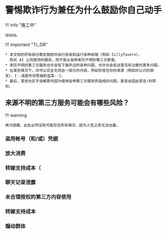 # 警惕欺诈行为兼任为什么鼓励你自己动手

!!! info "施工中"

    咕咕咕。

!!! important "TL;DR"

    * 本文档的所有部分都在鼓励你自行安装和运行各种前端（例如 SillyTavern），
      购买 AI 公司提供的服务，而不是从各种来历不明的第三方那里。
    * 来历不明的第三方服务也许会有下面所述的各种问题，也许也会有这里没有记载的更多问题。
    * 在某些情况下，你可以完全无视这一部分的内容，例如你信任你的来源（例如你认识的朋友），{--或是你甘愿被割韭菜--}。
    * 最后，某些社区不会解答你因为使用各种第三方服务而造成的问题，甚至会因此禁言/封禁你。

## 来源不明的第三方服务可能会有哪些风险？

!!! warning 

    再次提醒，此处必然没有可能包含所有情况，因为人性之恶无法估量。

### 盗用帐号（和/或）凭据

### 放大消费

### 转嫁支持成本（

### 聊天记录泄露

### 未合理授权的第三方内容使用

### 转嫁支持成本

### 煽动群体 